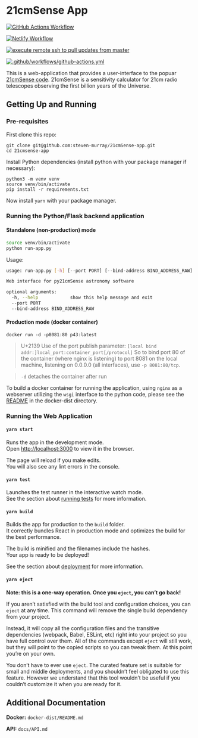 # 21cmSense App

[![GitHub Actions Workflow](label=Build&Deploy)](https://github.com/steven-murray/21cmSense-app/actions/workflows/github-actions.yml)

[![Netlify Workflow](label=Netlify)](https://app.netlify.com/sites/21cmsense/deploys)

[![execute remote ssh to pull updates from master](https://github.com/steven-murray/21cmsense-app/actions/workflows/backend-deploy.yml/badge.svg)](https://github.com/steven-murray/21cmSense-app/actions/workflows/backend-deploy.yml)

[![.github/workflows/github-actions.yml](https://github.com/steven-murray/21cmSense-app/actions/workflows/github-actions.yml/badge.svg)](https://github.com/steven-murray/21cmSense-app/actions/workflows/github-actions.yml)

This is a web-application that provides a user-interface to the popuar [21cmSense code](https://github.com/steven-murray/21cmSense).
21cmSense is a sensitivity calculator for 21cm radio telescopes observing the first
billion years of the Universe.

## Getting Up and Running
### Pre-requisites

First clone this repo:

```
git clone git@github.com:steven-murray/21cmSense-app.git
cd 21cmsense-app
```

Install Python dependencies (install python with your package manager if necessary):

```
python3 -m venv venv
source venv/bin/activate
pip install -r requirements.txt
```

Now install `yarn` with your package manager.

### Running the Python/Flask backend application

#### Standalone (non-production) mode
```bash
source venv/bin/activate
python run-app.py
```


Usage:
```bash
usage: run-app.py [-h] [--port PORT] [--bind-address BIND_ADDRESS_RAW]

Web interface for py21cmSense astronomy software

optional arguments:
  -h, --help            show this help message and exit
  --port PORT
  --bind-address BIND_ADDRESS_RAW
```


#### Production mode (docker container)

`docker run -d -p8081:80 p43:latest`

> U+2139 Use of the port publish parameter: `[local bind addr:]local_port:container_port[/protocol]`
> So to bind port 80 of the container (where nginx is listening) to port 8081 on the local machine,
> listening on 0.0.0.0 (all interfaces), use `-p 8081:80/tcp`.

> `-d` detaches the container after run


To build a docker container for running the application, using `nginx` as a webserver
utilizing the `wsgi` interface to the python code, please see the [README](docker-dist/README.md) in the
docker-dist directory.


### Running the Web Application

#### `yarn start`

Runs the app in the development mode.\
Open [http://localhost:3000](http://localhost:3000) to view it in the browser.

The page will reload if you make edits.\
You will also see any lint errors in the console.


#### `yarn test`

Launches the test runner in the interactive watch mode.\
See the section about [running tests](https://facebook.github.io/create-react-app/docs/running-tests) for more information.

#### `yarn build`

Builds the app for production to the `build` folder.\
It correctly bundles React in production mode and optimizes the build for the best performance.

The build is minified and the filenames include the hashes.\
Your app is ready to be deployed!

See the section about [deployment](https://facebook.github.io/create-react-app/docs/deployment) for more information.

#### `yarn eject`

**Note: this is a one-way operation. Once you `eject`, you can’t go back!**

If you aren’t satisfied with the build tool and configuration choices, you can `eject` at any time. This command will remove the single build dependency from your project.

Instead, it will copy all the configuration files and the transitive dependencies (webpack, Babel, ESLint, etc) right into your project so you have full control over them. All of the commands except `eject` will still work, but they will point to the copied scripts so you can tweak them. At this point you’re on your own.

You don’t have to ever use `eject`. The curated feature set is suitable for small and middle deployments, and you shouldn’t feel obligated to use this feature. However we understand that this tool wouldn’t be useful if you couldn’t customize it when you are ready for it.

## Additional Documentation

**Docker:** `docker-dist/README.md`

**API:** `docs/API.md`
